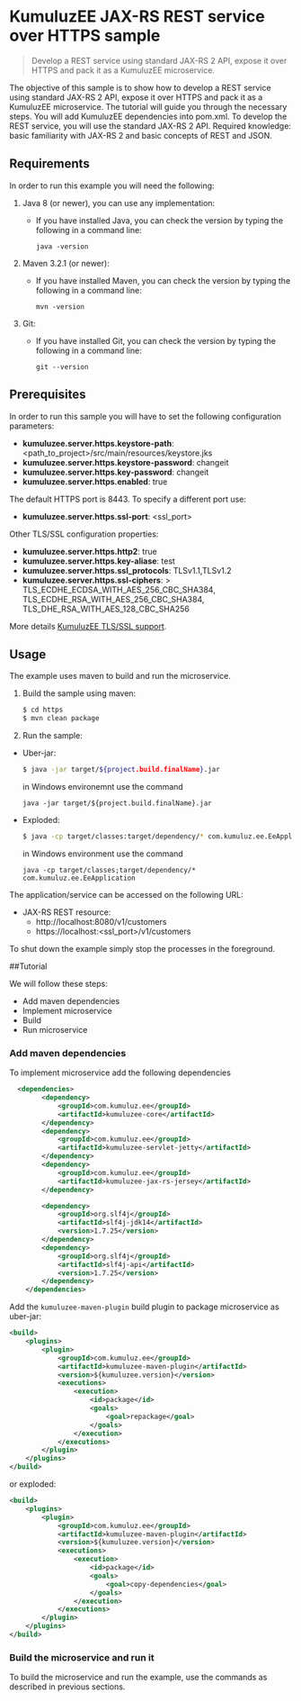 # KumuluzEE JAX-RS REST service over HTTPS sample

> Develop a REST service using standard JAX-RS 2 API, expose it over HTTPS and pack it as a KumuluzEE microservice.

The objective of this sample is to show how to develop a REST service using standard JAX-RS 2 API, expose it over HTTPS 
and pack it as a KumuluzEE microservice. The tutorial will guide you through the necessary steps. You will add KumuluzEE 
dependencies into pom.xml. To develop the REST service, you will use the standard JAX-RS 2 API. Required knowledge: 
basic familiarity with JAX-RS 2 and basic concepts of REST and JSON.

## Requirements

In order to run this example you will need the following:

1. Java 8 (or newer), you can use any implementation:
    * If you have installed Java, you can check the version by typing the following in a command line:
        
        ```
        java -version
        ```

2. Maven 3.2.1 (or newer):
    * If you have installed Maven, you can check the version by typing the following in a command line:
        
        ```
        mvn -version
        ```
3. Git:
    * If you have installed Git, you can check the version by typing the following in a command line:
    
        ```
        git --version
        ```

## Prerequisites

In order to run this sample you will have to set the following configuration parameters:
- __kumuluzee.server.https.keystore-path__: \<path_to_project\>/src/main/resources/keystore.jks
- __kumuluzee.server.https.keystore-password__: changeit
- __kumuluzee.server.https.key-password__: changeit
- __kumuluzee.server.https.enabled__: true

The default HTTPS port is 8443. To specify a different port use:
- __kumuluzee.server.https.ssl-port__: \<ssl_port\>

Other TLS/SSL configuration properties:
- __kumuluzee.server.https.http2__: true
- __kumuluzee.server.https.key-aliase__: test
- __kumuluzee.server.https.ssl_protocols__: TLSv1.1,TLSv1.2
- __kumuluzee.server.https.ssl-ciphers__: > 
        TLS_ECDHE_ECDSA_WITH_AES_256_CBC_SHA384,
        TLS_ECDHE_RSA_WITH_AES_256_CBC_SHA384,
        TLS_DHE_RSA_WITH_AES_128_CBC_SHA256

More details [KumuluzEE TLS/SSL support](https://github.com/kumuluz/kumuluzee/wiki/TLS-SSL-support).

## Usage

The example uses maven to build and run the microservice.

1. Build the sample using maven:

    ```bash
    $ cd https
    $ mvn clean package
    ```

2. Run the sample:
* Uber-jar:

    ```bash
    $ java -jar target/${project.build.finalName}.jar
    ```
    
    in Windows environemnt use the command
    ```batch
    java -jar target/${project.build.finalName}.jar
    ```

* Exploded:

    ```bash
    $ java -cp target/classes:target/dependency/* com.kumuluz.ee.EeApplication
    ```
    
    in Windows environment use the command
    ```batch
    java -cp target/classes;target/dependency/* com.kumuluz.ee.EeApplication
    ```
    
    
The application/service can be accessed on the following URL:
* JAX-RS REST resource:
    - http://localhost:8080/v1/customers
    - https://localhost:\<ssl_port\>/v1/customers

To shut down the example simply stop the processes in the foreground.

##Tutorial

We will follow these steps:
* Add maven dependencies
* Implement microservice
* Build
* Run microservice

### Add maven dependencies

To implement microservice add the following dependencies
```xml
  <dependencies>
        <dependency>
            <groupId>com.kumuluz.ee</groupId>
            <artifactId>kumuluzee-core</artifactId>
        </dependency>
        <dependency>
            <groupId>com.kumuluz.ee</groupId>
            <artifactId>kumuluzee-servlet-jetty</artifactId>
        </dependency>
        <dependency>
            <groupId>com.kumuluz.ee</groupId>
            <artifactId>kumuluzee-jax-rs-jersey</artifactId>
        </dependency>

        <dependency>
            <groupId>org.slf4j</groupId>
            <artifactId>slf4j-jdk14</artifactId>
            <version>1.7.25</version>
        </dependency>
        <dependency>
            <groupId>org.slf4j</groupId>
            <artifactId>slf4j-api</artifactId>
            <version>1.7.25</version>
        </dependency>
    </dependencies>
 ```
 
 Add the `kumuluzee-maven-plugin` build plugin to package microservice as uber-jar:
 
 ```xml
 <build>
     <plugins>
         <plugin>
             <groupId>com.kumuluz.ee</groupId>
             <artifactId>kumuluzee-maven-plugin</artifactId>
             <version>${kumuluzee.version}</version>
             <executions>
                 <execution>
                     <id>package</id>
                     <goals>
                         <goal>repackage</goal>
                     </goals>
                 </execution>
             </executions>
         </plugin>
     </plugins>
 </build>
 ```
 
 or exploded:
 
 ```xml
 <build>
     <plugins>
         <plugin>
             <groupId>com.kumuluz.ee</groupId>
             <artifactId>kumuluzee-maven-plugin</artifactId>
             <version>${kumuluzee.version}</version>
             <executions>
                 <execution>
                     <id>package</id>
                     <goals>
                         <goal>copy-dependencies</goal>
                     </goals>
                 </execution>
             </executions>
         </plugin>
     </plugins>
 </build>
 ```
 
 ### Build the microservice and run it
 
 To build the microservice and run the example, use the commands as described in previous sections.
